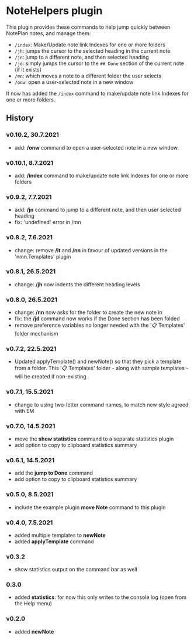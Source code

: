 # NoteHelpers plugin
This plugin provides these commands to help jump quickly between NotePlan notes, and manage them:
- `/index`: Make/Update note link Indexes for one or more folders
- `/jh`: jumps the cursor to the selected heading in the current note
- `/jn`: jump to a different note, and then selected heading
- `/jd`: simply jumps the cursor to the `## Done` section of the current note (if it exists)
- `/mn`: which moves a note to a different folder the user selects
- `/onw`: open a user-selected note in a new window

It now has added the `/index` command to make/update note link Indexes for one or more folders.

## History

### v0.10.2, 30.7.2021
- add: **/onw** command to open a user-selected note in a new window.

### v0.10.1, 8.7.2021
- add: **/index** command to make/update note link Indexes for one or more folders 

### v0.9.2, 7.7.2021
- add: **/jn** command to jump to a different note, and then user selected heading
- fix: 'undefined' error in /mn

<!--### v0.9.3, 15.6.2021 (@dwertheimer)
- change: moved **/nns** (which was temporarily here) to Filer and cleaned up here

### v0.9.0, 12.6.2021
- [add]: **/nns** command to add a new note from selection (and leave link to it in its place) (@dwertheimer)
-->

### v0.8.2, 7.6.2021
- change: remove **/it** and **/nn** in favour of updated versions in the 'nmn.Templates' plugin

### v0.8.1, 26.5.2021
- change: **/jh** now indents the different heading levels

### v0.8.0, 26.5.2021
- change: **/nn** now asks for the folder to create the new note in
- fix: the **/jd** command now works if the Done section has been folded
- remove preference variables no longer needed with the '📋 Templates' folder mechanism

### v0.7.2, 22.5.2021
- Updated applyTemplate() and newNote() so that they pick a template from a folder. This '📋 Templates' folder - along with sample templates - will be created if non-existing.

### v0.7.1, 15.5.2021
- change to using two-letter command names, to match new style agreed with EM

### v0.7.0, 14.5.2021
- move the **show statistics** command to a separate statistics plugin
- add option to copy to clipboard statistics summary

### v0.6.1, 14.5.2021
- add the **jump to Done** command
- add option to copy to clipboard statistics summary

### v0.5.0, 8.5.2021
- include the example plugin **move Note** command to this plugin

### v0.4.0, 7.5.2021
- added multiple templates to **newNote**
- added **applyTemplate** command

### v0.3.2
- show statistics output on the command bar as well
 
### 0.3.0
- added **statistics**: for now this only writes to the console log (open from the Help menu)
 
### v0.2.0
- added **newNote**
